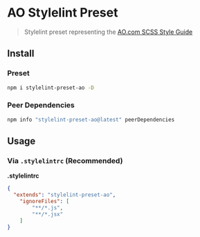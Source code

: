 # AO Stylelint Preset
> Stylelint preset representing the [AO.com SCSS Style Guide](../style-guide/README.md)

## Install
### Preset
```sh
npm i stylelint-preset-ao -D
```

### Peer Dependencies
```sh
npm info "stylelint-preset-ao@latest" peerDependencies
```

## Usage
### Via `.stylelintrc` (Recommended)
**.stylelintrc**
```json
{
  "extends": "stylelint-preset-ao",
	"ignoreFiles": [
		"**/*.js",
		"**/*.jsx"
	]
}
```

